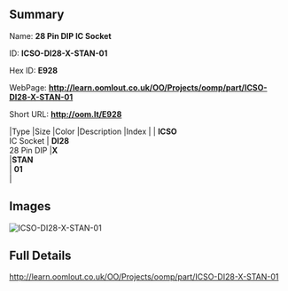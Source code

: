 

## Summary
 
Name: __28 Pin DIP IC Socket__

ID: __ICSO-DI28-X-STAN-01__

Hex ID: __E928__

WebPage: __http://learn.oomlout.co.uk/OO/Projects/oomp/part/ICSO-DI28-X-STAN-01__

Short URL: __http://oom.lt/E928__


|Type   |Size   |Color   |Description   |Index   |
| __ICSO__ <br>IC Socket  | __DI28__<br>28 Pin DIP   |__X__<br>    |__STAN__<br>    | __01__<br>  |


## Images
![ICSO-DI28-X-STAN-01](http://oomlout.com/oomp-gen/parts/ICSO-DI28-X-STAN-01/ICSO-DI28-X-STAN-01_420.jpg)

## Full Details

 http://learn.oomlout.co.uk/OO/Projects/oomp/part/ICSO-DI28-X-STAN-01

